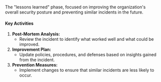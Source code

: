 The "lessons learned" phase, focused on improving the organization's overall security posture and preventing similar incidents in the future.

#### Key Activities
1. **Post-Mortem Analysis:**
    - Review the incident to identify what worked well and what could be improved.
2. **Improvement Plan:**
    - Update policies, procedures, and defenses based on insights gained from the incident.
3. **Prevention Measures:**
    - Implement changes to ensure that similar incidents are less likely to occur.